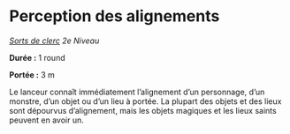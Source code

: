 # Perception des alignements


*[Sorts de clerc](../Sorts_de_clerc.md) 2e Niveau*

**Durée :** 1 round

**Portée :** 3 m

Le lanceur connaît immédiatement l’alignement d’un personnage, d’un
monstre, d’un objet ou d’un lieu à portée. La plupart des objets et des
lieux sont dépourvus d’alignement, mais les objets magiques et les lieux
saints peuvent en avoir un.